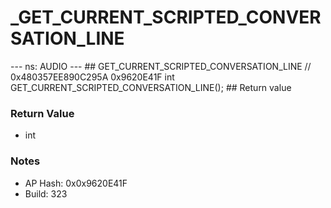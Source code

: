 # _GET_CURRENT_SCRIPTED_CONVERSATION_LINE

--- ns: AUDIO --- ## GET_CURRENT_SCRIPTED_CONVERSATION_LINE  // 0x480357EE890C295A 0x9620E41F int GET_CURRENT_SCRIPTED_CONVERSATION_LINE();   ## Return value

### Return Value
* int

### Notes
* AP Hash: 0x0x9620E41F
* Build: 323

